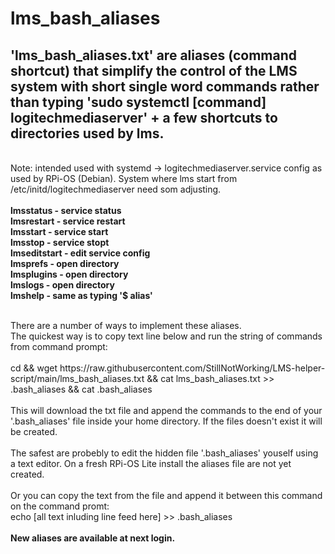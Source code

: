 # lms_bash_aliases

'lms_bash_aliases.txt' are aliases (command shortcut) that simplify the control of the LMS system with short single word commands rather than typing 'sudo systemctl [command] logitechmediaserver' + a few shortcuts to directories used by lms.<br />
---------------------------------------------------------------
<br />Note: intended used with systemd -> logitechmediaserver.service config as used by RPi-OS (Debian). System where lms start from /etc/initd/logitechmediaserver need som adjusting.<br />
<br />
<b>
lmsstatus - service status<br />
lmsrestart - service restart <br />
lmsstart - service start<br />
lmsstop - service stopt<br />
lmseditstart - edit service config<br />
lmsprefs - open directory <br />
lmsplugins - open directory <br />
lmslogs - open directory<br />
lmshelp - same as typing '$ alias'<br />

<br />
</b>
There are a number of ways to implement these aliases.<br />
The quickest way is to copy text line below and run the string of commands from command prompt:<br />
<br />
cd && wget https://raw.githubusercontent.com/StillNotWorking/LMS-helper-script/main/lms_bash_aliases.txt && cat lms_bash_aliases.txt >> .bash_aliases && cat .bash_aliases<br />
<br />
This will download the txt file and append the commands to the end of your '.bash_aliases' file inside your home directory. If the files doesn't exist it will be created.<br />
<br />
The safest are probebly to edit the hidden file '.bash_aliases' youself using a text editor. On a fresh RPi-OS Lite install the aliases file are not yet created.<br />
<br />
Or you can copy the text from the file and append it between this command on the command promt:<br />
echo [all text inluding line feed here] >> .bash_aliases<br />
<br />
<b>New aliases are available at next login.</b><br />